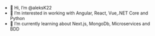 - 👋 Hi, I’m @aleksK22
- 👀 I’m interested in working with Angular, React, Vue,.NET Core and Python  
- 🌱 I’m currently learning about Next.js, MongoDb, Microservices and BDD 

<!---
aleksK22/aleksK22 is a ✨ special ✨ repository because its `README.md` (this file) appears on your GitHub profile.
You can click the Preview link to take a look at your changes.
--->
